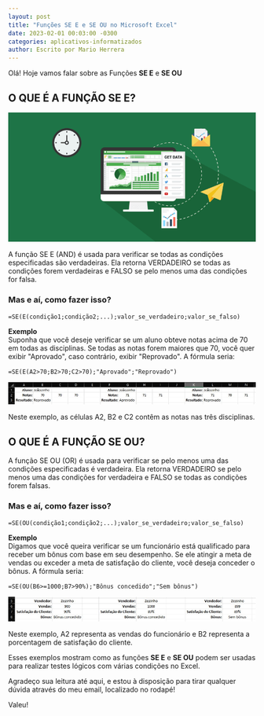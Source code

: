 ```yaml
---
layout: post
title: "Funções SE E e SE OU no Microsoft Excel"
date: 2023-02-01 00:03:00 -0300
categories: aplicativos-informatizados
author: Escrito por Mario Herrera
---
```

 
Olá! Hoje vamos falar sobre as Funções **SE E** e **SE OU**

## O QUE É A FUNÇÃO SE E?


![](https://github.com/mariopuebla17/blog/blob/main/_images/202302/excel1.jpg?raw=true)

A função SE E (AND) é usada para verificar se todas as condições especificadas são verdadeiras. Ela retorna VERDADEIRO se todas as condições forem verdadeiras e FALSO se pelo menos uma das condições for falsa.

### Mas e aí, como fazer isso?

```
=SE(E(condição1;condição2;...);valor_se_verdadeiro;valor_se_falso)
```

**Exemplo**  
Suponha que você deseje verificar se um aluno obteve notas acima de 70 em todas as disciplinas. Se todas as notas forem maiores que 70, você quer exibir "Aprovado", caso contrário, exibir "Reprovado". A fórmula seria:

```
=SE(E(A2>70;B2>70;C2>70);"Aprovado";"Reprovado")
```

![](https://github.com/mariopuebla17/blog/blob/main/_images/202302/excel10.jpg?raw=true)  

Neste exemplo, as células A2, B2 e C2 contêm as notas nas três disciplinas.

## O QUE É A FUNÇÃO SE OU?


A função SE OU (OR) é usada para verificar se pelo menos uma das condições especificadas é verdadeira. Ela retorna VERDADEIRO se pelo menos uma das condições for verdadeira e FALSO se todas as condições forem falsas.

### Mas e aí, como fazer isso?

```
=SE(OU(condição1;condição2;...);valor_se_verdadeiro;valor_se_falso)
```

**Exemplo**  
Digamos que você queira verificar se um funcionário está qualificado para receber um bônus com base em seu desempenho. Se ele atingir a meta de vendas ou exceder a meta de satisfação do cliente, você deseja conceder o bônus. A fórmula seria:

```
=SE(OU(B6>=1000;B7>90%);"Bônus concedido";"Sem bônus")
```

![](https://github.com/mariopuebla17/blog/blob/main/_images/202302/excel11.jpg?raw=true)  

Neste exemplo, A2 representa as vendas do funcionário e B2 representa a porcentagem de satisfação do cliente.

Esses exemplos mostram como as funções **SE E** e **SE OU** podem ser usadas para realizar testes lógicos com várias condições no Excel.  


Agradeço sua leitura até aqui, e estou à disposição para tirar qualquer dúvida através do meu email, localizado no rodapé!

Valeu!